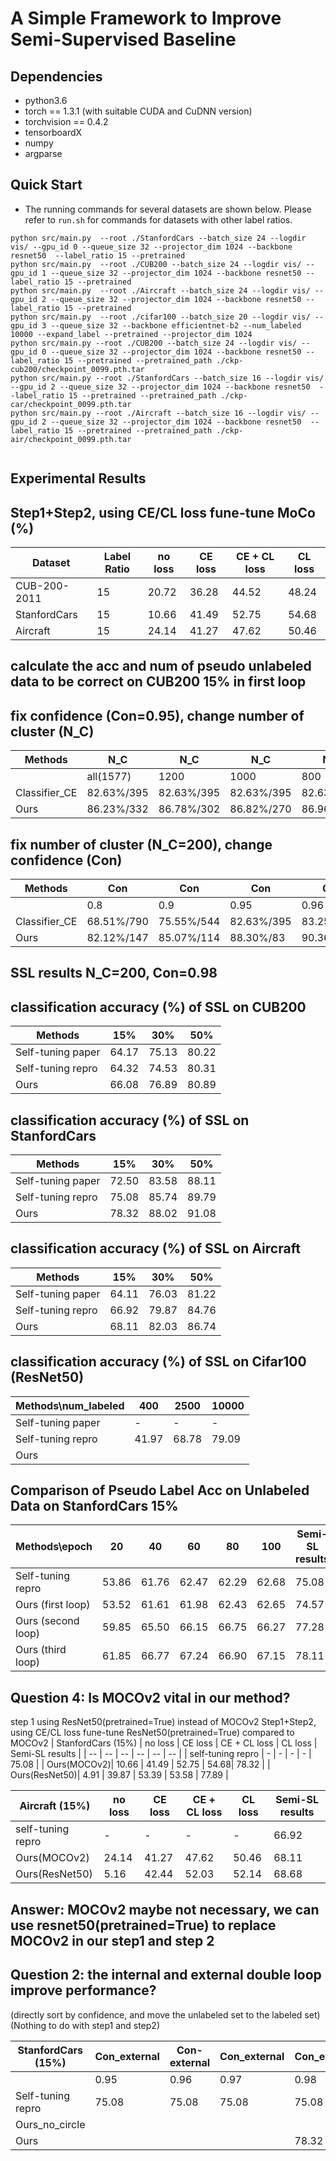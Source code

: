 # A Simple Framework to Improve Semi-Supervised Baseline


## Dependencies
* python3.6
* torch == 1.3.1 (with suitable CUDA and CuDNN version)
* torchvision == 0.4.2
* tensorboardX
* numpy
* argparse




## Quick Start
- The running commands for several datasets are shown below. Please refer to ``run.sh`` for commands for datasets with other label ratios.
```
python src/main.py  --root ./StanfordCars --batch_size 24 --logdir vis/ --gpu_id 0 --queue_size 32 --projector_dim 1024 --backbone resnet50  --label_ratio 15 --pretrained
python src/main.py  --root ./CUB200 --batch_size 24 --logdir vis/ --gpu_id 1 --queue_size 32 --projector_dim 1024 --backbone resnet50 --label_ratio 15 --pretrained
python src/main.py  --root ./Aircraft --batch_size 24 --logdir vis/ --gpu_id 2 --queue_size 32 --projector_dim 1024 --backbone resnet50 --label_ratio 15 --pretrained
python src/main.py  --root ./cifar100 --batch_size 20 --logdir vis/ --gpu_id 3 --queue_size 32 --backbone efficientnet-b2 --num_labeled 10000 --expand_label --pretrained --projector_dim 1024
python src/main.py --root ./CUB200 --batch_size 24 --logdir vis/ --gpu_id 0 --queue_size 32 --projector_dim 1024 --backbone resnet50 --label_ratio 15 --pretrained --pretrained_path ./ckp-cub200/checkpoint_0099.pth.tar
python src/main.py --root ./StanfordCars --batch_size 16 --logdir vis/ --gpu_id 2 --queue_size 32 --projector_dim 1024 --backbone resnet50  --label_ratio 15 --pretrained --pretrained_path ./ckp-car/checkpoint_0099.pth.tar
python src/main.py --root ./Aircraft --batch_size 16 --logdir vis/ --gpu_id 2 --queue_size 32 --projector_dim 1024 --backbone resnet50  --label_ratio 15 --pretrained --pretrained_path ./ckp-air/checkpoint_0099.pth.tar


```

## Experimental Results
## Step1+Step2, using CE/CL loss fune-tune MoCo (%)
| Dataset | Label Ratio  | no loss | CE loss | CE + CL loss | CL loss |
| -- | -- | -- | -- | -- | -- |
| CUB-200-2011 | 15| 20.72 | 36.28 | 44.52 | 48.24 |
| StanfordCars | 15| 10.66 | 41.49 | 52.75 | 54.68 |
| Aircraft | 15| 24.14 | 41.27 | 47.62 | 50.46 |

## calculate the acc and num of pseudo unlabeled data to be correct on CUB200 15% in first loop
## fix confidence (Con=0.95), change number of cluster (N_C)
| Methods | N_C  | N_C | N_C | N_C | N_C |N_C  | N_C |N_C |
| -- | -- | -- | -- | -- | -- | -- | -- |  -- | 
|          |all(1577)|1200|1000|800 |600 |400|200 | 100| 
| Classifier_CE | 82.63%/395|82.63%/395|82.63%/395|82.63%/395|82.63%/395 | 82.63%/395|82.63%/395|82.63%/395|
| Ours  |  86.23%/332|86.78%/302|86.82%/270|86.96%/240|86.05%/185|85.99%/135|88.30%/83 |86.44%/51|

## fix number of cluster (N_C=200), change confidence (Con)
| Methods | Con  | Con | Con | Con |Con |Con  | Con |
| -- | -- | -- | -- | -- | -- | -- | -- | 
|           |0.8  | 0.9|0.95|0.96|0.97|0.98|0.99|
| Classifier_CE|68.51%/790 | 75.55%/544 |82.63%/395|83.25%/343|85.42%/287|88.46%/230|90.12%/146|
| Ours   |82.12%/147 | 85.07%/114|88.30%/83|90.36%/75|91.04%/61|91.11%/41|100.00%/37|

## SSL results N_C=200, Con=0.98
## classification accuracy (%) of SSL on CUB200 
| Methods |15%|30%|50% |
| -- | -- | -- | -- | 
| Self-tuning paper |64.17|75.13|80.22|
| Self-tuning repro   |64.32|74.53|80.31|
| Ours   |66.08|76.89|80.89|

## classification accuracy (%) of SSL on StanfordCars 
| Methods |15%|30%|50% |
| -- | -- | -- | -- | 
| Self-tuning paper |72.50|83.58|88.11|
| Self-tuning repro | 75.08 |85.74|89.79|
| Ours   |78.32|88.02|91.08|

## classification accuracy (%) of SSL on Aircraft 
| Methods |15%|30%|50% |
| -- | -- | -- | -- |
| Self-tuning paper|64.11|76.03|81.22|
| Self-tuning repro | 66.92 |79.87|84.76|
| Ours  | 68.11 |82.03|86.74|

## classification accuracy (%) of SSL on Cifar100 (ResNet50)
| Methods\num_labeled |400|2500|10000 |
| -- | -- | -- | -- |
| Self-tuning paper|-|-|-|
| Self-tuning repro | 41.97 |68.78|79.09|
| Ours  |  |||

## Comparison of Pseudo Label Acc on Unlabeled Data on StanfordCars 15%
| Methods\epoch |20|40| 60| 80|100 |Semi-SL results |
| -- | -- | -- | -- |-- | -- |-- |
| Self-tuning repro|53.86|61.76|62.47|62.29|62.68|75.08|
| Ours (first loop) | 53.52 |61.61|61.98|62.43|62.65|74.57|
| Ours (second loop) |59.85 |65.50|66.15|66.75|66.27|77.28|
| Ours (third loop) | 61.85 |66.77|67.24|66.90|67.15|78.11|

## Question 4: Is MOCOv2 vital in our method?
step 1 using ResNet50(pretrained=True) instead of MOCOv2
Step1+Step2, using CE/CL loss fune-tune ResNet50(pretrained=True) compared to MOCOv2
| StanfordCars (15%)   | no loss | CE loss | CE + CL loss | CL loss | Semi-SL results |
| -- | -- | -- | -- | -- | -- |
| self-tuning repro | - | - | - | - | 75.08 |
| Ours(MOCOv2)| 10.66 | 41.49 | 52.75 | 54.68| 78.32 |
| Ours(ResNet50)| 4.91 | 39.87 | 53.39 | 53.58 | 77.89 |

| Aircraft (15%)   | no loss | CE loss | CE + CL loss | CL loss | Semi-SL results |
| -- | -- | -- | -- | -- | -- |
| self-tuning repro | - | - | - | - | 66.92|
| Ours(MOCOv2)| 24.14 | 41.27 | 47.62 |50.46 | 68.11 |
| Ours(ResNet50)| 5.16 | 42.44 | 52.03 | 52.14 | 68.68 |
## Answer: MOCOv2 maybe not necessary, we can use resnet50(pretrained=True) to replace MOCOv2 in our step1 and step 2

## Question 2: the internal and external double loop improve performance? 
(directly sort by confidence, and move the unlabeled set to the labeled set)
(Nothing to do with step1 and step2)

| StanfordCars (15%) | Con_external  | Con-external | Con_external | Con_external |Con_external |
| -- | -- | -- | -- | -- | -- | 
|           |0.95|0.96|0.97|0.98|0.99|
| Self-tuning repro|75.08|75.08|75.08|75.08|75.08|
| Ours_no_circle||||||
| Ours||||78.32||
